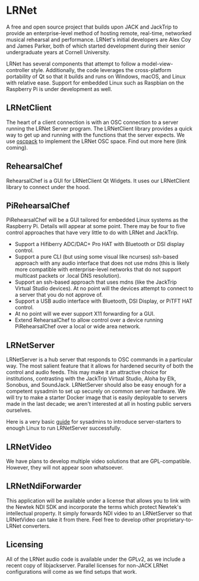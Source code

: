 # LRNet
A free and open source project that builds upon JACK
and JackTrip to provide an enterprise-level method of
hosting remote, real-time, networked musical rehearsal
and performance. LRNet's initial developers are Alex Coy
and James Parker, both of which started development during
their senior undergraduate years at Cornell University.

LRNet has several components that attempt to follow a
model-view-controller style. Additionally, the code leverages
the cross-platform portability of Qt so that it builds and
runs on Windows, macOS, and Linux with relative ease. Support for embedded Linux such as Raspbian on the Raspberry Pi is
under development as well.

## LRNetClient
The heart of a client connection is with an OSC connection to a 
server running the LRNet Server program. The LRNetClient library
provides a quick way to get up and running with the functions
that the server expects. We use
[oscpack](http://www.rossbencina.com/code/oscpack) to
implement the LRNet OSC space. Find out more here (link coming).

## RehearsalChef
RehearsalChef is a GUI for LRNetClient Qt Widgets. It uses our
LRNetClient library to connect under the hood.

## PiRehearsalChef
PiRehearsalChef will be a GUI tailored for embedded Linux 
systems as the Raspberry Pi. Details will appear at some point.
There may be four to five control approaches that have very
little to do with LRNet and JackTrip.
* Support a Hifiberry ADC/DAC+ Pro HAT with Bluetooth or
DSI display control.
* Support a pure CLI (but using some visual like ncurses) 
ssh-based approach with any audio interface that does not use 
mdns (this is likely more compatible with enterprise-level 
networks that do not support multicast packets or .local DNS 
resolution).
* Support an ssh-based approach that uses mdns (like the
JackTrip Virtual Studio devices). At no point will the devices
attempt to connect to a server that you do not approve of.
* Support a USB audio interface with Bluetooth, DSI Display, or
PiTFT HAT control.
* At no point will we ever support X11 forwarding for a GUI.
* Extend RehearsalChef to allow control over a device running
PiRehearsalChef over a local or wide area network.

## LRNetServer
LRNetServer is a hub server that responds to OSC commands in
a particular way. The most salient feature that it allows for
hardened security of both the control and audio feeds.
This may make it an attractive choice for institutions,
contrasting with the JackTrip Virtual Studio, Aloha by Elk,
Sonobus, and SoundJack. LRNetServer should also be easy enough
for a competent sysadmin to set up securely on common server
hardware. We will try to make a starter Docker image that is
easily deployable to servers made in the last decade; we aren't
interested at all in hosting public servers ourselves.

Here is a very basic [guide](server/serverRunning.md) for sysadmins to introduce
server-starters to enough Linux to run LRNetServer successfully.

## LRNetVideo
We have plans to develop multiple video solutions that are
GPL-compatible. However, they will not appear soon whatsoever.

## LRNetNdiForwarder
This application will be available under a license that
allows you to link with the Newtek NDI SDK and incorporate the 
terms which protect Newtek's intellectual property. It simply 
forwards NDI video to an LRNetServer so that LRNetVideo can take
it from there. Feel free to develop other proprietary-to-LRNet
converters.

## Licensing
All of the LRNet audio code is available under the GPLv2, as we
include a recent copy of libjackserver. Parallel licenses for 
non-JACK LRNet configurations will come as we find setups that
work.